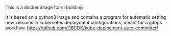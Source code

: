 This is a docker image for ci building

It is based on a python3 image and contains a program
for automatic setting new versions in kubernetes deployment
configurations, meant for a gitops workflow.
https://github.com/DBCDK/kube-deployment-auto-committer/
